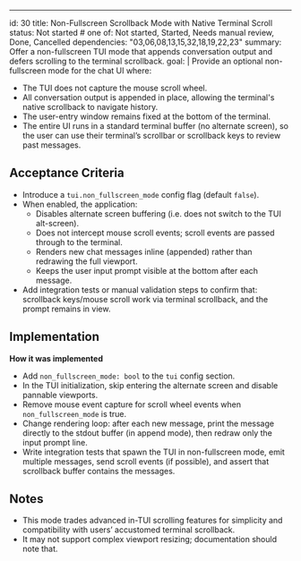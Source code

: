 ---
id: 30
title: Non-Fullscreen Scrollback Mode with Native Terminal Scroll
status: Not started  # one of: Not started, Started, Needs manual review, Done, Cancelled
dependencies: "03,06,08,13,15,32,18,19,22,23"
summary: Offer a non-fullscreen TUI mode that appends conversation output and defers scrolling to the terminal scrollback.
goal: |
  Provide an optional non-fullscreen mode for the chat UI where:
  - The TUI does not capture the mouse scroll wheel.
  - All conversation output is appended in place, allowing the terminal's native scrollback to navigate history.
  - The user-entry window remains fixed at the bottom of the terminal.
  - The entire UI runs in a standard terminal buffer (no alternate screen), so the user can use their terminal’s scrollbar or scrollback keys to review past messages.

## Acceptance Criteria

- Introduce a `tui.non_fullscreen_mode` config flag (default `false`).
- When enabled, the application:
  - Disables alternate screen buffering (i.e. does not switch to the TUI alt-screen).
  - Does not intercept mouse scroll events; scroll events are passed through to the terminal.
  - Renders new chat messages inline (appended) rather than redrawing the full viewport.
  - Keeps the user input prompt visible at the bottom after each message.
- Add integration tests or manual validation steps to confirm that: scrollback keys/mouse scroll work via terminal scrollback, and the prompt remains in view.

## Implementation

**How it was implemented**  
- Add `non_fullscreen_mode: bool` to the `tui` config section.
- In the TUI initialization, skip entering the alternate screen and disable pannable viewports.
- Remove mouse event capture for scroll wheel events when `non_fullscreen_mode` is true.
- Change rendering loop: after each new message, print the message directly to the stdout buffer (in append mode), then redraw only the input prompt line.
- Write integration tests that spawn the TUI in non-fullscreen mode, emit multiple messages, send scroll events (if possible), and assert that scrollback buffer contains the messages.

## Notes

- This mode trades advanced in-TUI scrolling features for simplicity and compatibility with users’ accustomed terminal scrollback.
- It may not support complex viewport resizing; documentation should note that.
